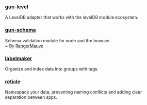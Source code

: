 ### [gun-level](https://github.com/PsychoLlama/gun-level)
A LevelDB adapter that works with the levelDB module ecosystem.

### [gun-schema](https://github.com/gundb/gun-schema)
Schema validation module for node and the browser.  
~ By [RangerMauve](https://github.com/RangerMauve)

### [labelmaker](https://github.com/PsychoLlama/labelmaker)
Organize and index data into groups with tags.

### [reticle](https://github.com/PsychoLlama/Reticle)
Namespace your data, preventing naming conflicts and adding clear separation between apps.